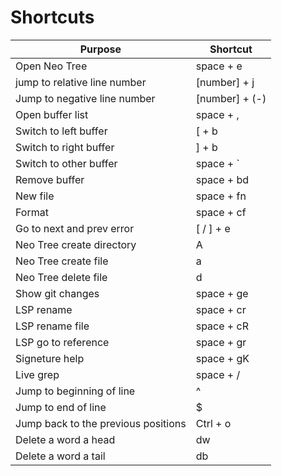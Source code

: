 # Shortcuts

| Purpose                             | Shortcut       |
| ----------------------------------- | -------------- |
| Open Neo Tree                       | space + e      |
| jump to relative line number        | [number] + j   |
| Jump to negative line number        | [number] + (-) |
| Open buffer list                    | space + ,      |
| Switch to left buffer               | [ + b          |
| Switch to right buffer              | ] + b          |
| Switch to other buffer              | space + `      |
| Remove buffer                       | space + bd     |
| New file                            | space + fn     |
| Format                              | space + cf     |
| Go to next and prev error           | [ / ] + e      |
| Neo Tree create directory           | A              |
| Neo Tree create file                | a              |
| Neo Tree delete file                | d              |
| Show git changes                    | space + ge     |
| LSP rename                          | space + cr     |
| LSP rename file                     | space + cR     |
| LSP go to reference                 | space + gr     |
| Signeture help                      | space + gK     |
| Live grep                           | space + /      |
| Jump to beginning of line           | ^              |
| Jump to end of line                 | $              |
| Jump back to the previous positions | Ctrl + o       |
| Delete a word a head                | dw             |
| Delete a word a tail                | db             |
